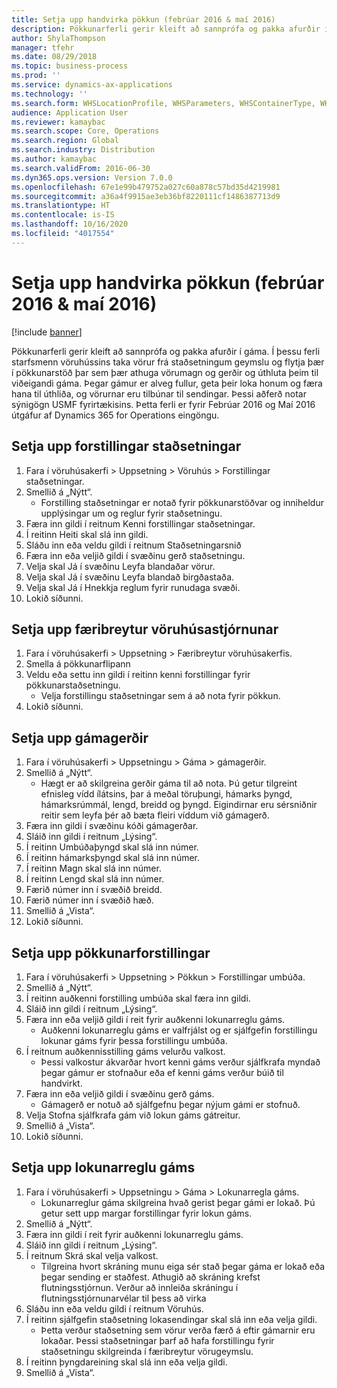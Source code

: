 ```yaml
---
title: Setja upp handvirka pökkun (febrúar 2016 & maí 2016)
description: Pökkunarferli gerir kleift að sannprófa og pakka afurðir í gáma.
author: ShylaThompson
manager: tfehr
ms.date: 08/29/2018
ms.topic: business-process
ms.prod: ''
ms.service: dynamics-ax-applications
ms.technology: ''
ms.search.form: WHSLocationProfile, WHSParameters, WHSContainerType, WHSPackProfile, WHSCloseContainerProfile, InventLocationIdLookup, UnitOfMeasureLookup
audience: Application User
ms.reviewer: kamaybac
ms.search.scope: Core, Operations
ms.search.region: Global
ms.search.industry: Distribution
ms.author: kamaybac
ms.search.validFrom: 2016-06-30
ms.dyn365.ops.version: Version 7.0.0
ms.openlocfilehash: 67e1e99b479752a027c60a878c57bd35d4219981
ms.sourcegitcommit: a36a4f9915ae3eb36bf8220111cf1486387713d9
ms.translationtype: HT
ms.contentlocale: is-IS
ms.lasthandoff: 10/16/2020
ms.locfileid: "4017554"
---
```

# <a name="set-up-manual-packing-february-2016--may-2016"></a>Setja upp handvirka pökkun (febrúar 2016 & maí 2016)

[!include [banner](../../includes/banner.md)]

Pökkunarferli gerir kleift að sannprófa og pakka afurðir í gáma. Í þessu ferli starfsmenn vöruhússins taka vörur frá staðsetningum geymslu og flytja þær í pökkunarstöð þar sem þær athuga vörumagn og gerðir og úthluta þeim til viðeigandi gáma. Þegar gámur er alveg fullur, geta þeir loka honum og færa hana til úthliða, og vörurnar eru tilbúnar til sendingar. Þessi aðferð notar sýnigögn USMF fyrirtækisins. Þetta ferli er fyrir Febrúar 2016 og Maí 2016 útgáfur af Dynamics 365 for Operations eingöngu.


## <a name="set-up-location-profiles"></a>Setja upp forstillingar staðsetningar
1. Fara í vöruhúsakerfi > Uppsetning > Vöruhús > Forstillingar staðsetningar.
2. Smellið á „Nýtt“.
    * Forstilling staðsetningar er notað fyrir pökkunarstöðvar og inniheldur upplýsingar um og reglur fyrir staðsetningu.  
3. Færa inn gildi í reitnum Kenni forstillingar staðsetningar.
4. Í reitinn Heiti skal slá inn gildi.
5. Sláðu inn eða veldu gildi í reitnum Staðsetningarsnið
6. Færa inn eða veljið gildi í svæðinu gerð staðsetningu.
7. Velja skal Já í svæðinu Leyfa blandaðar vörur.
8. Velja skal Já í svæðinu Leyfa blandað birgðastaða.
9. Velja skal Já í Hnekkja reglum fyrir runudaga svæði.
10. Lokið síðunni.

## <a name="set-up-warehouse-management-parameters"></a>Setja upp færibreytur vöruhúsastjórnunar 
1. Fara í vöruhúsakerfi > Uppsetning > Færibreytur vöruhúsakerfis.
2. Smella á pökkunarflipann
3. Veldu eða settu inn gildi í reitinn kenni forstillingar fyrir pökkunarstaðsetningu.
    * Velja forstillingu staðsetningar sem á að nota fyrir pökkun.  
4. Lokið síðunni.

## <a name="set-up-container-types"></a>Setja upp gámagerðir
1. Fara í vöruhúsakerfi > Uppsetningu > Gáma > gámagerðir.
2. Smellið á „Nýtt“.
    * Hægt er að skilgreina gerðir gáma til að nota. Þú getur tilgreint efnisleg vídd ílátsins, þar á meðal töruþungi, hámarks þyngd, hámarksrúmmál, lengd, breidd og þyngd.  Eigindirnar eru sérsniðnir reitir sem leyfa þér að bæta fleiri víddum við gámagerð.     
3. Færa inn gildi í svæðinu kóði gámagerðar.
4. Sláið inn gildi í reitnum „Lýsing“.
5. Í reitinn Umbúðaþyngd skal slá inn númer.
6. Í reitinn hámarksþyngd skal slá inn númer.
7. Í reitinn Magn skal slá inn númer.
8. Í reitinn Lengd skal slá inn númer.
9. Færið númer inn í svæðið breidd.
10. Færið númer inn í svæðið hæð.
11. Smellið á „Vista“.
12. Lokið síðunni.

## <a name="set-up-packing-profiles"></a>Setja upp pökkunarforstillingar
1. Fara í vöruhúsakerfi > Uppsetning > Pökkun > Forstillingar umbúða.
2. Smellið á „Nýtt“.
3. Í reitinn auðkenni forstilling umbúða skal færa inn gildi.
4. Sláið inn gildi í reitnum „Lýsing“.
5. Færa inn eða veljið gildi í reit fyrir auðkenni lokunarreglu gáms.
    * Auðkenni lokunarreglu gáms er valfrjálst og er sjálfgefin forstillingu lokunar gáms fyrir þessa forstillingu umbúða.  
6. Í reitnum auðkennisstilling gáms velurðu valkost.
    * Þessi valkostur ákvarðar hvort kenni gáms verður sjálfkrafa myndað þegar gámur er stofnaður eða ef kenni gáms verður búið til handvirkt.  
7. Færa inn eða veljið gildi í svæðinu gerð gáms.
    * Gámagerð er notuð að sjálfgefnu þegar nýjum gámi er stofnuð.  
8. Velja Stofna sjálfkrafa gám við lokun gáms gátreitur.
9. Smellið á „Vista“.
10. Lokið síðunni.

## <a name="set-up-container-closing-profiles"></a>Setja upp lokunarreglu gáms
1. Fara í vöruhúsakerfi > Uppsetningu > Gáma > Lokunarregla gáms.
    * Lokunarreglur gáma skilgreina hvað gerist þegar gámi er lokað. Þú getur sett upp margar forstillingar fyrir lokun gáms.       
2. Smellið á „Nýtt“.
3. Færa inn gildi í reit fyrir auðkenni lokunarreglu gáms.
4. Sláið inn gildi í reitnum „Lýsing“.
5. Í reitnum Skrá skal velja valkost.
    * Tilgreina hvort skráning munu eiga sér stað þegar gáma er lokað eða þegar sending er staðfest. Athugið að skráning krefst flutningsstjórnun. Verður að innleiða skráningu í flutningsstjórnunarvélar til þess að virka  
6. Sláðu inn eða veldu gildi í reitnum Vöruhús.
7. Í reitinn sjálfgefin staðsetning lokasendingar skal slá inn eða velja gildi.
    * Þetta verður staðsetning sem vörur verða færð á eftir gámarnir eru lokaðar. Þessi staðsetningar þarf að hafa forstillingu fyrir staðsetningu skilgreinda í færibreytur vörugeymslu.  
8. Í reitinn þyngdareining skal slá inn eða velja gildi.
9. Smellið á „Vista“.

